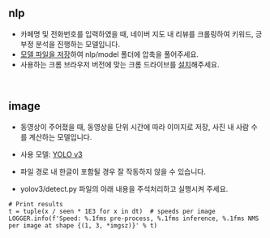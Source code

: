 ## nlp
- 카페명 및 전화번호를 입력하였을 때, 네이버 지도 내 리뷰를 크롤링하여 키워드, 긍부정 분석을 진행하는 모델입니다.
- [모델 파일을 저장]("https://drive.google.com/file/d/16I3DW3GScvwqBDl7yVYvBr9gsa0pVVs7/view")하여 nlp/model 폴더에 압축을 풀어주세요.
- 사용하는 크롬 브라우저 버전에 맞는 크롬 드라이브를 [설치]("https://chromedriver.chromium.org/downloads")해주세요.

<br>

## image
- 동영상이 주어졌을 때, 동영상을 단위 시간에 따라 이미지로 저장, 사진 내 사람 수를 계산하는 모델입니다.

- 사용 모델: [YOLO v3]("https://github.com/ultralytics/yolov3")
- 파일 경로 내 한글이 포함될 경우 잘 작동하지 않을 수 있습니다.
- yolov3/detect.py 파일의 아래 내용을 주석처리하고 실행시켜 주세요. 
```
# Print results
t = tuple(x / seen * 1E3 for x in dt)  # speeds per image
LOGGER.info(f'Speed: %.1fms pre-process, %.1fms inference, %.1fms NMS per image at shape {(1, 3, *imgsz)}' % t)
```